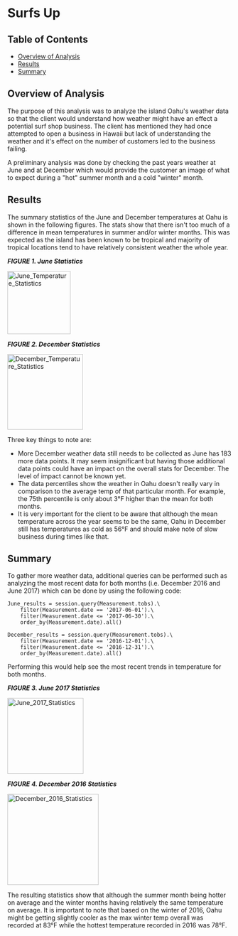 # Surfs Up

## Table of Contents
- [Overview of Analysis](#overview-of-analysis)
- [Results](#results)
- [Summary](#summary)

## Overview of Analysis
The purpose of this analysis was to analyze the island Oahu's weather data so that the client would understand how weather might have an effect a potential surf shop business. The client has mentioned they had once attempted to open a business in Hawaii but lack of understanding the weather and it's effect on the number of customers led to the business failing.

A preliminary analysis was done by checking the past years weather at June and at December which would provide the customer an image of what to expect during a "hot" summer month and a cold "winter" month.

## Results
The summary statistics of the June and December temperatures at Oahu is shown in the following figures. The stats show that there isn't too much of a difference in mean temperatures in summer and/or winter months. This was expected as the island has been known to be tropical and majority of tropical locations tend to have relatively consistent weather the whole year.

**_FIGURE 1. June Statistics_**

<img width="142" alt="June_Temperature_Statistics" src="https://user-images.githubusercontent.com/86085601/131259826-c2ed936b-a063-4fe6-b213-b27b85dd036b.png">

**_FIGURE 2. December Statistics_**

<img width="170" alt="December_Temperature_Statistics" src="https://user-images.githubusercontent.com/86085601/131259830-218ac918-fbc8-4360-9d2b-9cf9f060992a.png">

Three key things to note are:
- More December weather data still needs to be collected as June has 183 more data points. It may seem insignificant but having those additional data points could have an impact on the overall stats for December. The level of impact cannot be known yet. 
- The data percentiles show the weather in Oahu doesn't really vary in comparison to the average temp of that particular month. For example, the 75th percentile is only about 3°F higher than the mean for both months.
- It is very important for the client to be aware that although the mean temperature across the year seems to be the same, Oahu in December still has temperatures as cold as 56°F and should make note of slow business during times like that.

## Summary
To gather more weather data, additional queries can be performed such as analyzing the most recent data for both months (i.e. December 2016 and June 2017) which can be done by using the following code:
```
June_results = session.query(Measurement.tobs).\
    filter(Measurement.date == '2017-06-01').\
    filter(Measurement.date <= '2017-06-30').\
    order_by(Measurement.date).all()
```
```
December_results = session.query(Measurement.tobs).\
    filter(Measurement.date == '2016-12-01').\
    filter(Measurement.date <= '2016-12-31').\
    order_by(Measurement.date).all()
```
Performing this would help see the most recent trends in temperature for both months. 

**_FIGURE 3. June 2017 Statistics_**

<img width="171" alt="June_2017_Statistics" src="https://user-images.githubusercontent.com/86085601/131268017-8b3048e1-fe88-4e73-b78a-789445414433.png">

**_FIGURE 4. December 2016 Statistics_**

<img width="205" alt="December_2016_Statistics" src="https://user-images.githubusercontent.com/86085601/131268021-77633cfb-19cd-445a-a357-6129f25f08ca.png">

The resulting statistics show that although the summer month being hotter on average and the winter months having relatively the same temperature on average. It is important to note that based on the winter of 2016, Oahu might be getting slightly cooler as the max winter temp overall was recorded at 83°F while the hottest temperature recorded in 2016 was 78°F.